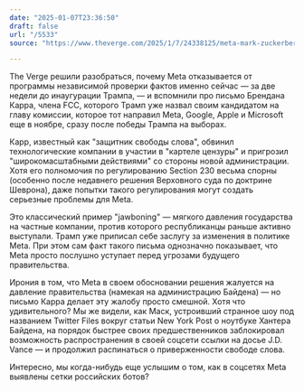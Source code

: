 ```yaml
---
date: "2025-01-07T23:36:50"
draft: false
url: "/5533"
source: "https://www.theverge.com/2025/1/7/24338125/meta-mark-zuckerberg-fact-checking-censorship-brendan-carr-trump"

---
```


The Verge решили разобраться, почему Meta отказывается от программы независимой проверки фактов именно сейчас — за две недели до инаугурации Трампа, — и вспомнили про письмо Брендана Карра, члена FCC, которого Трамп уже назвал своим кандидатом на главу комиссии, которое тот направил Meta, Google, Apple и Microsoft еще в ноябре, сразу после победы Трампа на выборах.

Карр, известный как "защитник свободы слова", обвинил технологические компании в участии в "картеле цензуры" и пригрозил "широкомасштабными действиями" со стороны новой администрации. Хотя его полномочия по регулированию Section 230 весьма спорны (особенно после недавнего решения Верховного суда по доктрине Шеврона), даже попытки такого регулирования могут создать серьезные проблемы для Meta.

Это классический пример "jawboning" — мягкого давления государства на частные компании, против которого республиканцы раньше активно выступали. Трамп уже приписал себе заслугу за изменения в политике Meta. При этом сам факт такого письма однозначно показывает, что Meta просто послушно уступает перед угрозами будущего правительства. 

Ирония в том, что Meta в своем обосновании решения жалуется на давление правительства (намекая на администрацию Байдена) — но письмо Карра делает эту жалобу просто смешной. Хотя что удивительного? Мы же видели, как Маск, устроивший странное шоу под названием Twitter Files вокруг статьи New York Post о ноутбуке Хантера Байдена, на порядок быстрее своих предшественников заблокировал возможность распространения в своей соцсети ссылки на досье J.D. Vance — и продолжил распинаться о приверженности свободе слова.

Интересно, мы когда-нибудь еще услышим о том, как в соцсетях Meta выявлены сетки российских ботов?
